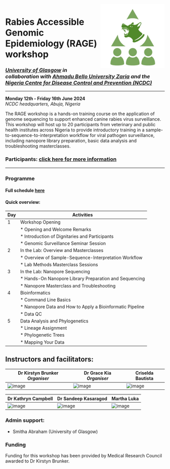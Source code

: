 <img align="right" src="icon/RAGE_train2.jpg" width="40%" height="40%">

# Rabies Accessible Genomic Epidemiology (RAGE) workshop  
### *[University of Glasgow](https://www.gla.ac.uk/schools/bohvm/) in collaboration with [Ahmadu Bello University Zaria](https://abu.edu.ng/) and the [Nigeria Centre for Disease Control and Prevention (NCDC)](https://ncdc.gov.ng/)*   
---
**Monday 12th - Friday 16th June 2024**  
*NCDC headquarters, Abuja, Nigeria*  

The RAGE workshop is a hands-on training course on the application of genome sequencing to support enhanced canine rabies virus surveillance. This workshop will host up to 20 participants from veterinary and public health institutes across Nigeria to provide introductory training in a sample-to-sequence-to-interpretation workflow for viral pathogen surveillance, including nanopore library preparation, basic data analysis and troubleshooting masterclasses. 

### Participants: [click here for more information](participant_information/README.md)  
---

### Programme  
#### Full schedule [here](https://docs.google.com/document/d/1w5mgG3cbN5JVdVJ2j8tXv_PpoxpwV6vxsqVjJyuvxkk/edit?usp=sharing)  
#### Quick overview:  
| Day | Activities                                               |
|-----|----------------------------------------------------------|
| 1   | Workshop Opening                                       |
|     | * Opening and Welcome Remarks                           |
|     | * Introduction of Dignitaries and Participants          |
|     | * Genomic Surveillance Seminar Session                   |
| 2   | In the Lab: Overview and Masterclasses                   |
|     | * Overview of Sample-Sequence-Interpretation Workflow    |
|     | * Lab Methods Masterclass Sessions                       |
| 3   | In the Lab: Nanopore Sequencing                          |
|     | * Hands-On Nanopore Library Preparation and Sequencing   |
|     | * Nanopore Masterclass and Troubleshooting               |
| 4   | Bioinformatics                                          |
|     | * Command Line Basics                                    |
|     | * Nanopore Data and How to Apply a Bioinformatic Pipeline |
|     | * Data QC                                                |
| 5   | Data Analysis and Phylogenetics                          |
|     | * Lineage Assignment                                     |
|     | * Phylogenetic Trees                                     |
|     | * Mapping Your Data                                      |

 


## Instructors and facilitators:  
| Dr Kirstyn Brunker *Organiser*| Dr Grace Kia *Organiser*    | Criselda Bautista  |
| ------------------ | ------------------ | ------------------ |
| ![image](https://github.com/RAGE-toolkit/RAGE-workshop-2024/assets/10990340/489d7165-0a25-43b6-82c0-faff9f328722)| ![image](https://github.com/RAGE-toolkit/RAGE-workshop-2024/assets/10990340/d7eb7a3c-8c05-4514-ad40-256f7f3d0017)| ![image](https://github.com/RAGE-toolkit/RAGE-workshop-2024/assets/10990340/e8768e05-c43e-412f-83c5-5f6a95837173)|

|Dr Kathryn Campbell | Dr Sandeep Kasaragod | Martha Luka            |
| ------------------ | ------------------ | ------------------ |
| ![image](https://github.com/RAGE-toolkit/RAGE-workshop-2024/assets/10990340/5682ca0d-ffec-4049-bcbe-3276cd83ef1d)| ![image](https://github.com/RAGE-toolkit/RAGE-workshop-2024/assets/10990340/fa5d2ce9-fbe4-4034-8a2f-4877f7405c29)| ![image](https://github.com/RAGE-toolkit/RAGE-workshop-2024/assets/10990340/40fe2756-a8db-4ca3-bfc0-022b61ced5eb)|

### Admin support:  
* Smitha Abraham (University of Glasgow)

### Funding
Funding for this workshop has been provided by Medical Research Council awarded to Dr Kirstyn Brunker.
